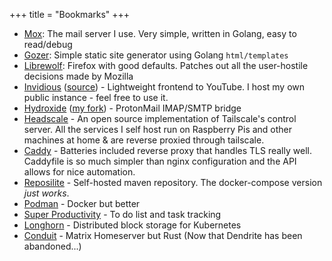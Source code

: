 +++
title = "Bookmarks"
+++

- [Mox](https://github.com/mjl-/mox/): The mail server I use. Very simple, written in Golang, easy to read/debug
- [Gozer](https://github.com/acheong08/gozer): Simple static site generator using Golang `html/templates`
- [Librewolf](https://librewolf.net/): Firefox with good defaults. Patches out all the user-hostile decisions made by Mozilla
- [Invidious](https://iv.duti.dev/) ([source](https://github.com/iv-org/invidious)) - Lightweight frontend to YouTube. I host my own public instance - feel free to use it.
- [Hydroxide](https://github.com/emersion/hydroxide) ([my fork](https://github.com/acheong08/ferroxide)) - ProtonMail IMAP/SMTP bridge
- [Headscale](https://github.com/juanfont/headscale/) - An open source implementation of Tailscale's control server. All the services I self host run on Raspberry Pis and other machines at home & are reverse proxied through tailscale.
- [Caddy](https://caddyserver.com/) - Batteries included reverse proxy that handles TLS really well. Caddyfile is so much simpler than nginx configuration and the API allows for nice automation.
- [Reposilite](https://github.com/dzikoysk/reposilite/) - Self-hosted maven repository. The docker-compose version *just works*.
- [Podman](https://podman.io/) - Docker but better
- [Super Productivity](https://super-productivity.com/) - To do list and task tracking
- [Longhorn](https://longhorn.io/) - Distributed block storage for Kubernetes
- [Conduit](https://conduit.rs/) - Matrix Homeserver but Rust (Now that Dendrite has been abandoned...)
